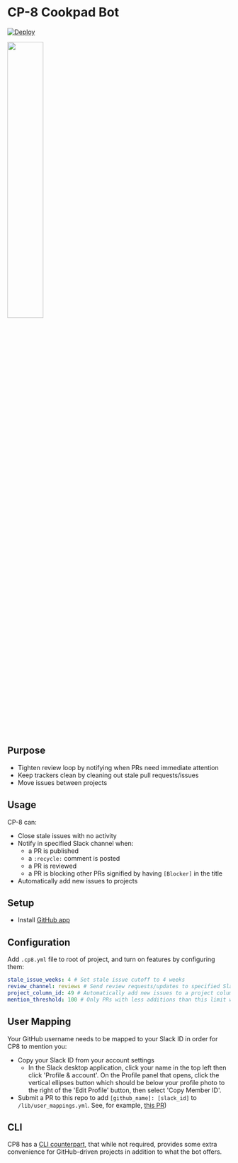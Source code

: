 # CP-8 Cookpad Bot

[![Deploy](https://www.herokucdn.com/deploy/button.svg)](https://heroku.com/deploy)

<img src="https://cloud.githubusercontent.com/assets/104138/13375017/617ffdd0-dd95-11e5-9b59-87605963b351.png" width="40%"/>

## Purpose

- Tighten review loop by notifying when PRs need immediate attention
- Keep trackers clean by cleaning out stale pull requests/issues
- Move issues between projects

## Usage

CP-8 can:

- Close stale issues with no activity
- Notify in specified Slack channel when:
  - a PR is published
  - a `:recycle:` comment is posted
  - a PR is reviewed
  - a PR is blocking other PRs signified by having `[Blocker]` in the title
- Automatically add new issues to projects

## Setup

- Install [GitHub app](https://github.com/apps/cp8-cookpad-bot)

## Configuration

Add `.cp8.yml` file to root of project, and turn on features by configuring them:

```yml
stale_issue_weeks: 4 # Set stale issue cutoff to 4 weeks
review_channel: reviews # Send review requests/updates to specified Slack channel
project_column_id: 49 # Automatically add new issues to a project column
mention_threshold: 100 # Only PRs with less additions than this limit will trigger mentions (default 100)
```

## User Mapping

Your GitHub username needs to be mapped to your Slack ID in order for CP8 to mention you:

- Copy your Slack ID from your account settings
  - In the Slack desktop application, click your name in the top left then click 'Profile & account'. On the Profile panel that opens, click the vertical ellipses button which should be below your profile photo to the right of the 'Edit Profile' button, then select 'Copy Member ID'.
- Submit a PR to this repo to add `[github_name]: [slack_id]` to `/lib/user_mappings.yml`. See, for example, [this PR](https://github.com/cookpad/cp8/pull/68))

## CLI

CP8 has a [CLI counterpart](https://github.com/cookpad/cp8_cli), that while not required, provides some extra convenience for GitHub-driven projects in addition to what the bot offers.
